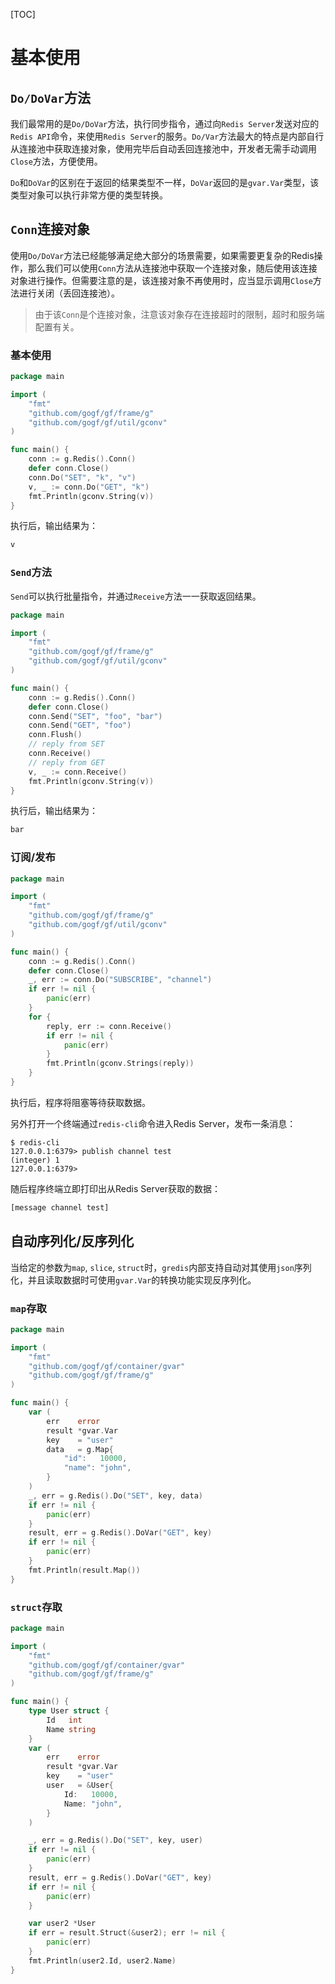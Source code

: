 [TOC]

# 基本使用

## `Do/DoVar`方法

我们最常用的是`Do/DoVar`方法，执行同步指令，通过向`Redis Server`发送对应的`Redis API`命令，来使用`Redis Server`的服务。`Do/Var`方法最大的特点是内部自行从连接池中获取连接对象，使用完毕后自动丢回连接池中，开发者无需手动调用`Close`方法，方便使用。

`Do`和`DoVar`的区别在于返回的结果类型不一样，`DoVar`返回的是`gvar.Var`类型，该类型对象可以执行非常方便的类型转换。

## `Conn`连接对象

使用`Do/DoVar`方法已经能够满足绝大部分的场景需要，如果需要更复杂的Redis操作，那么我们可以使用`Conn`方法从连接池中获取一个连接对象，随后使用该连接对象进行操作。但需要注意的是，该连接对象不再使用时，应当显示调用`Close`方法进行关闭（丢回连接池）。

> 由于该`Conn`是个连接对象，注意该对象存在连接超时的限制，超时和服务端配置有关。

### 基本使用
```go
package main

import (
    "fmt"
    "github.com/gogf/gf/frame/g"
    "github.com/gogf/gf/util/gconv"
)

func main() {
    conn := g.Redis().Conn()
    defer conn.Close()
    conn.Do("SET", "k", "v")
    v, _ := conn.Do("GET", "k")
    fmt.Println(gconv.String(v))
}
```
执行后，输出结果为：
```html
v
```
### `Send`方法

`Send`可以执行批量指令，并通过`Receive`方法一一获取返回结果。

```go
package main

import (
    "fmt"
    "github.com/gogf/gf/frame/g"
    "github.com/gogf/gf/util/gconv"
)

func main() {
    conn := g.Redis().Conn()
    defer conn.Close()
    conn.Send("SET", "foo", "bar")
    conn.Send("GET", "foo")
    conn.Flush()
    // reply from SET
    conn.Receive()
    // reply from GET
    v, _ := conn.Receive()
    fmt.Println(gconv.String(v))
}
```
执行后，输出结果为：
```html
bar
```
### 订阅/发布

```go
package main

import (
    "fmt"
    "github.com/gogf/gf/frame/g"
    "github.com/gogf/gf/util/gconv"
)

func main() {
    conn := g.Redis().Conn()
    defer conn.Close()
    _, err := conn.Do("SUBSCRIBE", "channel")
    if err != nil {
        panic(err)
    }
    for {
        reply, err := conn.Receive()
        if err != nil {
            panic(err)
        }
        fmt.Println(gconv.Strings(reply))
    }
}
```
执行后，程序将阻塞等待获取数据。

另外打开一个终端通过`redis-cli`命令进入Redis Server，发布一条消息：
```shell
$ redis-cli
127.0.0.1:6379> publish channel test
(integer) 1
127.0.0.1:6379>
```
随后程序终端立即打印出从Redis Server获取的数据：
```html
[message channel test]
```


## 自动序列化/反序列化

当给定的参数为`map`, `slice`, `struct`时，`gredis`内部支持自动对其使用`json`序列化，并且读取数据时可使用`gvar.Var`的转换功能实现反序列化。

### `map`存取
```go
package main

import (
	"fmt"
	"github.com/gogf/gf/container/gvar"
	"github.com/gogf/gf/frame/g"
)

func main() {
	var (
		err    error
		result *gvar.Var
		key    = "user"
		data   = g.Map{
			"id":   10000,
			"name": "john",
		}
	)
	_, err = g.Redis().Do("SET", key, data)
	if err != nil {
		panic(err)
	}
	result, err = g.Redis().DoVar("GET", key)
	if err != nil {
		panic(err)
	}
	fmt.Println(result.Map())
}
```

### `struct`存取
```go
package main

import (
	"fmt"
	"github.com/gogf/gf/container/gvar"
	"github.com/gogf/gf/frame/g"
)

func main() {
	type User struct {
		Id   int
		Name string
	}
	var (
		err    error
		result *gvar.Var
		key    = "user"
		user   = &User{
			Id:   10000,
			Name: "john",
		}
	)

	_, err = g.Redis().Do("SET", key, user)
	if err != nil {
		panic(err)
	}
	result, err = g.Redis().DoVar("GET", key)
	if err != nil {
		panic(err)
	}

	var user2 *User
	if err = result.Struct(&user2); err != nil {
		panic(err)
	}
	fmt.Println(user2.Id, user2.Name)
}
```

